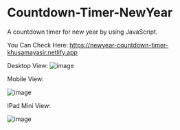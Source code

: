 # Countdown-Timer-NewYear
A countdown timer for new year by using JavaScript.

You Can Check Here: https://newyear-countdown-timer-khusamayasir.netlify.app

Desktop View:
![image](https://user-images.githubusercontent.com/66178232/157789001-72ec8313-e3ad-4e77-93d8-8f529d7e7518.png)


Mobile View:

![image](https://user-images.githubusercontent.com/66178232/157789595-d237ce20-4bd5-4dfc-b351-018d9b7343ab.png)


IPad Mini View:

![image](https://user-images.githubusercontent.com/66178232/157789468-1d7e7193-4508-452f-b913-67d41a3b8fc6.png)
